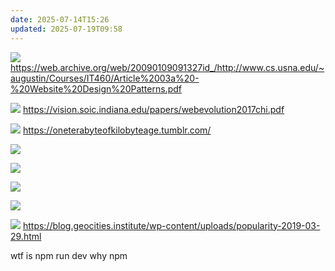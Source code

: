 ```yaml
---
date: 2025-07-14T15:26
updated: 2025-07-19T09:58
---
```

![](IMG-20250717164558430.png)
https://web.archive.org/web/20090109091327id_/http://www.cs.usna.edu/~augustin/Courses/IT460/Article%2003a%20-%20Website%20Design%20Patterns.pdf


![](IMG-20250717164558466.png)
https://vision.soic.indiana.edu/papers/webevolution2017chi.pdf

![](IMG-20250717164558494.png)
https://oneterabyteofkilobyteage.tumblr.com/

![](IMG-20250717164558502.png)

![](IMG-20250717164558509.png)

![](IMG-20250717164558512.png)

![](IMG-20250717164558525.png)

![](IMG-20250717164558528.png)
https://blog.geocities.institute/wp-content/uploads/popularity-2019-03-29.html



wtf is npm run dev
why npm

